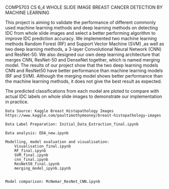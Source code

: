 COMP5703 CS 6_4 WHOLE SLIDE IMAGE BREAST CANCER DETECTION BY MACHINE LEARNING

This project is aiming to validate the performance of different commonly used machine learning methods and deep learning methods on detecting IDC from whole slide images and select a better performing algorithm to improve IDC prediction accuracy.
We implemented two machine learning methods Random Forest (RF) and Support Vector Machine (SVM) ,as well as two deep learning methods, a 3-layer Convolutional Neural Network (CNN) and ResNet-50. We also designed our own deep learning architecture that merges CNN, ResNet-50 and DenseNet together, which is named merging model. 
The results of our project show that the two deep learning models CNN and ResNet50 have better performance than machine learning models (RF and SVM). Although the merging model shows better performance than the machine learning methods, it does not give the best result as expected.

The predicted classifications from each model are ploted to compare with actual IDC labels on whole slide images to demonstrate our implementation in practice. 


	Data Source: Kaggle Breast Histopathology Images https://www.kaggle.com/paultimothymooney/breast-histopathology-images

	Data Label Preparation: Initial_Data_Extraction_final.ipynb

	Data analysis: EDA_new.ipynb

	Modelling, model evaluation and visualisation: 
		Visualisation_final.ipynb
		RF_final.ipynb
		SVM_final.ipynb
		cnn_final.ipynb
		ResNet50_final.ipynb
		merging_model_ipynb.ipynb
		

	Model comparison: McNemar_ResNet_CNN.ipynb
